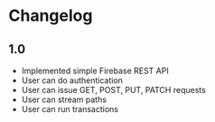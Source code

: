 # Changelog

## 1.0
- Implemented simple Firebase REST API
- User can do authentication
- User can issue GET, POST, PUT, PATCH requests
- User can stream paths
- User can run transactions
